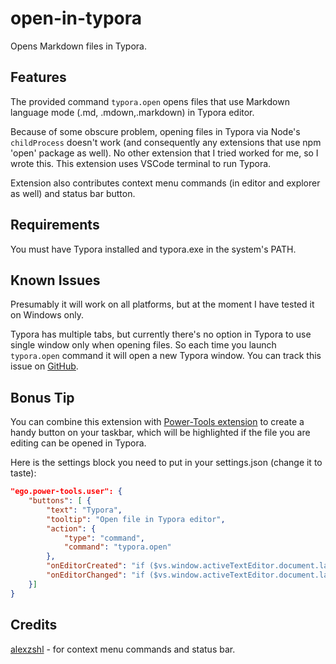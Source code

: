 # open-in-typora

Opens Markdown files in Typora.

## Features

The provided command `typora.open` opens files that use Markdown language mode (.md, .mdown,.markdown) in Typora editor.

Because of some obscure problem, opening files in Typora via Node's `childProcess` doesn't work (and consequently any extensions that use npm 'open' package as well). No other extension that I tried worked for me, so I wrote this. This extension uses VSCode terminal to run Typora.

Extension also contributes context menu commands (in editor and explorer as well) and status bar button.

## Requirements

You must have Typora installed and typora.exe in the system's PATH.

## Known Issues

Presumably it will work on all platforms, but at the moment I have tested it on Windows only.

Typora has multiple tabs, but currently there's no option in Typora to use single window only when opening files. So each time you launch `typora.open` command it will open a new Typora window.
You can track this issue on [GitHub](https://github.com/typora/typora-issues/issues/1000).

## Bonus Tip

You can combine this extension with [Power-Tools extension](https://marketplace.visualstudio.com/items?itemName=ego-digital.vscode-powertools) to create a handy button on your taskbar, which will be highlighted if the file you are editing can be opened in Typora.

Here is the settings block you need to put in your settings.json (change it to taste):

```json
"ego.power-tools.user": {
	"buttons": [ {
		"text": "Typora",
		"tooltip": "Open file in Typora editor",
		"action": {
			"type": "command",
			"command": "typora.open"
		},
		"onEditorCreated": "if ($vs.window.activeTextEditor.document.languageId === 'markdown') { $v['button'].enable(); $v['button'].color = ''; } else { $v['button'].disable(); $v['button'].color = 'grey';}",
		"onEditorChanged": "if ($vs.window.activeTextEditor.document.languageId === 'markdown') { $v['button'].enable(); $v['button'].color = ''; } else { $v['button'].disable(); $v['button'].color = 'grey';}"
	}]
}
```

## Credits

[alexzshl](https://github.com/alexzshl) - for context menu commands and status bar.
